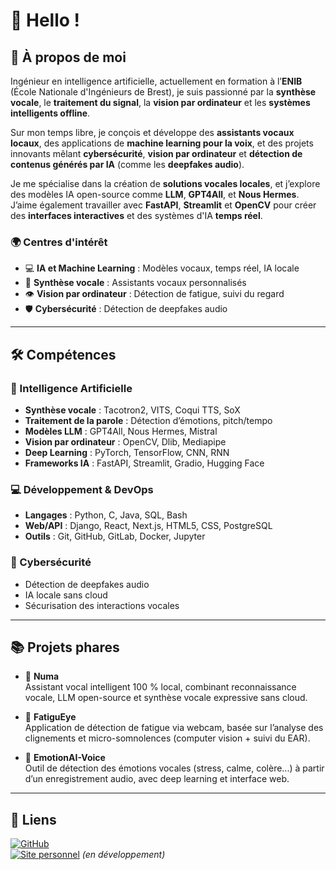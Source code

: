 # 👋 Hello !

## 🚀 À propos de moi

Ingénieur en intelligence artificielle, actuellement en formation à l’**ENIB** (École Nationale d'Ingénieurs de Brest), je suis passionné par la **synthèse vocale**, le **traitement du signal**, la **vision par ordinateur** et les **systèmes intelligents offline**.

Sur mon temps libre, je conçois et développe des **assistants vocaux locaux**, des applications de **machine learning pour la voix**, et des projets innovants mêlant **cybersécurité**, **vision par ordinateur** et **détection de contenus générés par IA** (comme les **deepfakes audio**).

Je me spécialise dans la création de **solutions vocales locales**, et j’explore des modèles IA open-source comme **LLM**, **GPT4All**, et **Nous Hermes**. J’aime également travailler avec **FastAPI**, **Streamlit** et **OpenCV** pour créer des **interfaces interactives** et des systèmes d'IA **temps réel**.

### 🌍 Centres d'intérêt

- 💻 **IA et Machine Learning** : Modèles vocaux, temps réel, IA locale  
- 🎤 **Synthèse vocale** : Assistants vocaux personnalisés  
- 👁️ **Vision par ordinateur** : Détection de fatigue, suivi du regard  
- 🛡️ **Cybersécurité** : Détection de deepfakes audio

---

## 🛠️ Compétences

### 🧠 Intelligence Artificielle

- **Synthèse vocale** : Tacotron2, VITS, Coqui TTS, SoX  
- **Traitement de la parole** : Détection d’émotions, pitch/tempo  
- **Modèles LLM** : GPT4All, Nous Hermes, Mistral  
- **Vision par ordinateur** : OpenCV, Dlib, Mediapipe  
- **Deep Learning** : PyTorch, TensorFlow, CNN, RNN  
- **Frameworks IA** : FastAPI, Streamlit, Gradio, Hugging Face  

### 💻 Développement & DevOps

- **Langages** : Python, C, Java, SQL, Bash  
- **Web/API** : Django, React, Next.js, HTML5, CSS, PostgreSQL  
- **Outils** : Git, GitHub, GitLab, Docker, Jupyter

### 🔐 Cybersécurité

- Détection de deepfakes audio  
- IA locale sans cloud  
- Sécurisation des interactions vocales

---

## 📚 Projets phares

- 🔹 **Numa**  
  Assistant vocal intelligent 100 % local, combinant reconnaissance vocale, LLM open-source et synthèse vocale expressive sans cloud.

- 🔹 **FatiguEye**  
  Application de détection de fatigue via webcam, basée sur l’analyse des clignements et micro-somnolences (computer vision + suivi du EAR).

- 🔹 **EmotionAI-Voice**  
  Outil de détection des émotions vocales (stress, calme, colère...) à partir d’un enregistrement audio, avec deep learning et interface web.

---

## 🔗 Liens

[![GitHub](https://img.shields.io/badge/GitHub-181717?style=for-the-badge&logo=GitHub&logoColor=white)](https://github.com/Tirovo)  
[![Site personnel](https://img.shields.io/badge/Site%20Web-000000?style=for-the-badge&logo=About.me&logoColor=white)](https://tirovo.dev) *(en développement)*  
